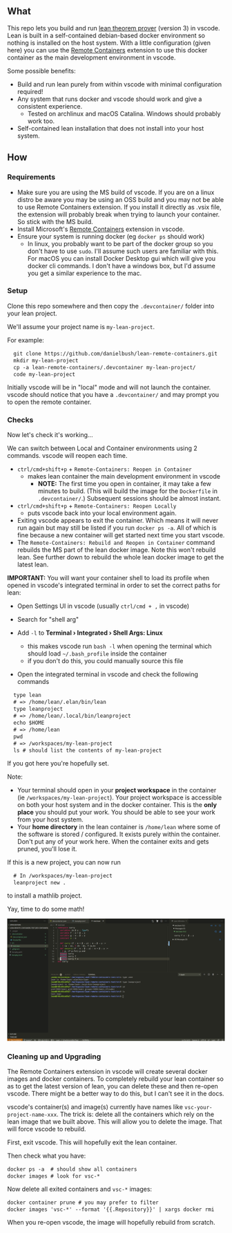 ## What

This repo lets you build and run [lean theorem prover](https://leanprover.github.io/)
(version 3) in vscode. Lean is built in a self-contained debian-based docker
environment so nothing is installed on the host system. With a little
configuration (given here) you can use the [Remote
Containers](https://marketplace.visualstudio.com/items?itemName=ms-vscode-remote.remote-containers)
extension to use this docker container as the main development environment in
vscode.

Some possible benefits:

- Build and run lean purely from within vscode with minimal configuration required!
- Any system that runs docker and vscode should work and give a consistent experience.
  - Tested on archlinux and macOS Catalina. Windows should probably work too.
- Self-contained lean installation that does not install into your host system.

## How

### Requirements

- Make sure you are using the MS build of vscode. If you are on a linux
  distro be aware you may be using an OSS build and you may not be able to use
  Remote Containers extension. If you install it directly as .vsix file, the
  extension will probably break when trying to launch your container. So stick
  with the MS build.
- Install Microsoft's [Remote
  Containers](https://marketplace.visualstudio.com/items?itemName=ms-vscode-remote.remote-containers)
  extension in vscode.
- Ensure your system is running docker (eg `docker ps` should work)
  - In linux, you probably want to be part of the docker group so you don't have to
    use `sudo`.  I'll assume such users are familiar with this.  For macOS you can install
    Docker Desktop gui which will give you docker cli commands.  I don't have a windows box,
    but I'd assume you get a similar experience to the mac.

### Setup

Clone this repo somewhere and then copy the `.devcontainer/` folder into your lean project.

We'll assume your project name is `my-lean-project`.

For example:

```
  git clone https://github.com/danielbush/lean-remote-containers.git
  mkdir my-lean-project
  cp -a lean-remote-containers/.devcontainer my-lean-project/
  code my-lean-project
```

Initially vscode will be in "local" mode and will not launch the container.
vscode should notice that you have a `.devcontainer/` and may prompt you to
open the remote container. 

### Checks

Now let's check it's working...

We can switch between Local and Container environments using 2 commands.
vscode will reopen each time.

- `ctrl/cmd+shift+p` + `Remote-Containers: Reopen in Container`
  - makes lean container the main development environment in vscode
    - **NOTE:** The first time you open in container, it may take a few
      minutes to build. (This will build the image for the `Dockerfile` in
      `.devcontainer/`.) Subsequent sessions should be almost instant.
- `ctrl/cmd+shift+p` + `Remote-Containers: Reopen Locally`
  - puts vscode back into your local environment again.
- Exiting vscode appears to exit the container.  Which means it will never run
  again but may still be listed if you run `docker ps -a`.  All of which is fine
  because a new container will get started next time you start vscode.
- The `Remote-Containers: Rebuild and Reopen in Container` command rebuilds
  the MS part of the lean docker image. Note this won't rebuild lean. See
  further down to rebuild the whole lean docker image to get the latest lean.

**IMPORTANT:** You will want your container shell to load its profile when
opened in vscode's integrated terminal in order to set the correct paths for
lean:

- Open Settings UI in vscode (usually `ctrl/cmd + ,` in vscode)
- Search for "shell arg"
- Add `-l` to **Terminal › Integrated › Shell Args: Linux**

  - this makes vscode run `bash -l` when opening the terminal which should
    load `~/.bash_profile` inside the container
  - if you don't do this, you could manually source this file

- Open the integrated terminal in vscode and check the following commands

```
  type lean
  # => /home/lean/.elan/bin/lean
  type leanproject
  # => /home/lean/.local/bin/leanproject
  echo $HOME
  # => /home/lean
  pwd
  # => /workspaces/my-lean-project
  ls # should list the contents of my-lean-project
```

If you got here you're hopefully set.

Note:

- Your terminal should open in your **project workspace** in the container
  (ie `/workspaces/my-lean-project`). Your project workspace is accessible on
  both your host system and in the docker container.
  This is the **only place** you should put your work.  You should be able
  to see your work from your host system.
- Your **home directory** in the lean container is `/home/lean` where some of
  the software is stored / configured. It exists purely within the container.
  Don't put any of your work here.  When the container exits and gets pruned,
  you'll lose it.

If this is a new project, you can now run

```
  # In /workspaces/my-lean-project
  leanproject new .
```

to install a mathlib project.

Yay, time to do some math!

![lean running as vscode remote container](https://github.com/danielbush/lean-remote-containers/blob/master/docs/lean-with-remote-containers.png?raw=true)

### Cleaning up and Upgrading

The Remote Containers extension in vscode will create several docker images
and docker containers. To completely rebuild your lean container so as to get
the latest version of lean, you can delete these and then re-open vscode.
There might be a better way to do this, but I can't see it in the docs.

vscode's container(s) and image(s) currently have names like `vsc-your-project-name-xxx`.
The trick is: delete all the containers which rely on the lean image that we built above.
This will allow you to delete the image.  That will force vscode to rebuild.

First, exit vscode. This will hopefully exit the lean container.

Then check what you have:

```
docker ps -a  # should show all containers
docker images # look for vsc-*
```

Now delete all exited containers and `vsc-*` images:

```
docker container prune # you may prefer to filter
docker images 'vsc-*' --format '{{.Repository}}' | xargs docker rmi
```

When you re-open vscode, the image will hopefully rebuild from scratch.
